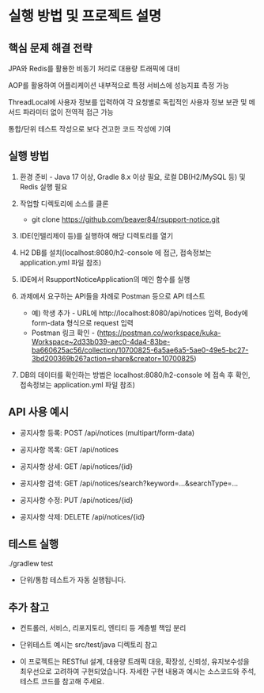 # 실행 방법 및 프로젝트 설명

## 핵심 문제 해결 전략

JPA와 Redis를 활용한 비동기 처리로 대용량 트래픽에 대비

AOP를 활용하여 어플리케이션 내부적으로 특정 서비스에 성능지표 측정 가능

ThreadLocal에 사용자 정보를 입력하여 각 요청별로 독립적인 사용자 정보 보관 및 메서드 파라미터 없이 전역적 접근 가능

통합/단위 테스트 작성으로 보다 견고한 코드 작성에 기여

## 실행 방법

1. 환경 준비 - Java 17 이상, Gradle 8.x 이상 필요, 로컬 DB(H2/MySQL 등) 및 Redis 실행 필요

2. 작업할 디렉토리에 소스를 클론 
   * git clone https://github.com/beaver84/rsupport-notice.git

3. IDE(인텔리제이 등)를 실행하여 해당 디렉토리를 열기 

4. H2 DB를 설치(localhost:8080/h2-console 에 접근, 접속정보는 application.yml 파일 참조)

5. IDE에서 RsupportNoticeApplication의 메인 함수를 실행

6. 과제에서 요구하는 API들을 차례로 Postman 등으로 API 테스트 
   * 예) 학생 추가 - URL에 http://localhost:8080/api/notices 입력, Body에 form-data 형식으로 request 입력
   * Postman 링크 확인 - (https://postman.co/workspace/kuka-Workspace~2d33b039-aec0-4da4-83be-ba660625ac56/collection/10700825-6a5ae6a5-5ae0-49e5-bc27-3bd200369b26?action=share&creator=10700825)

7. DB의 데이터를 확인하는 방법은 localhost:8080/h2-console 에 접속 후 확인, 접속정보는 application.yml 파일 참조)
 
## API 사용 예시 

- 공지사항 등록: POST /api/notices (multipart/form-data)

- 공지사항 목록: GET /api/notices

- 공지사항 상세: GET /api/notices/{id}

- 공지사항 검색: GET /api/notices/search?keyword=...&searchType=...

- 공지사항 수정: PUT /api/notices/{id}

- 공지사항 삭제: DELETE /api/notices/{id}

## 테스트 실행 

./gradlew test
- 단위/통합 테스트가 자동 실행됩니다.

## 추가 참고 
- 컨트롤러, 서비스, 리포지토리, 엔티티 등 계층별 책임 분리

- 단위테스트 예시는 src/test/java 디렉토리 참고

- 이 프로젝트는 RESTful 설계, 대용량 트래픽 대응, 확장성, 신뢰성, 유지보수성을 최우선으로 고려하여 구현되었습니다.
자세한 구현 내용과 예시는 소스코드와 주석, 테스트 코드를 참고해 주세요.